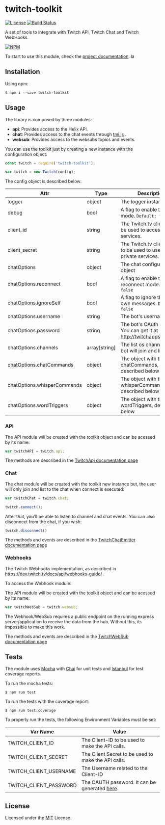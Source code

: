 # twitch-toolkit
[![License](http://img.shields.io/:license-mit-blue.svg?style=flat)](http://doge.mit-license.org)
[![Build Status](https://travis-ci.org/chriteixeira/twitch-toolkit.svg?branch=master)](https://travis-ci.org/chriteixeira/twitch-toolkit)

A set of tools to integrate with Twitch API, Twitch Chat and Twitch WebHooks. 

[![NPM](https://nodei.co/npm/twitch-toolkit.png?downloads=true&downloadRank=true)](https://nodei.co/npm/twitch-toolkit/)

To start to use this module, check the [project documentation](https://chriteixeira.github.io/twitch-toolkit/latest/). 
la
## Installation

Using npm:
```shell
$ npm i --save twitch-toolkit
```

## Usage

The library is composed by three modules:
* **api**: Provides access to the Helix API.
* **chat**: Provides access to the chat events through [tmi.js](https://github.com/tmijs) .
* **websub**: Provides access to the websubs topics and events.

You can use the toolkit just by creating a new instance with the configuration object:

```javascript
const twitch = require('twitch-toolkit');

var twitch = new Twitch(config);
```

The config object is described below:

| Attr          | Type                |  Description    |
| ------------- | ------------------- | --------------- |
| logger        | object            | The logger instance.    |
| debug         | bool             | A flag to enable the debug mode. `Default: false`    |
| client_id     | string              | The Twitch.tv client ID to be used to access the services.    |
| client_secret | string              | The Twitch.tv client secret to be used to use the private services.    |
| chatOptions   | object              | The chat configuration object    |
| chatOptions.reconnect | bool |  A flag to enable the auto-reconnect mode. `Default: false`    |
| chatOptions.ignoreSelf | bool | A flag to ignore the bots own messages. `Default: false`    |
| chatOptions.username | string | The bot's username.    |
| chatOptions.password | string | The bot's OAuth Token. You can get it at http://twitchapps.com/tmi/   |
| chatOptions.channels | array[string]       | The list os channels the bot will join and listen. |
| chatOptions.chatCommands | object | The object with the chatCommands, described below   |
| chatOptions.whisperCommands | object | The object with the whisperCommands, described below   |
| chatOptions.wordTriggers | object | The object with the wordTriggers, described below   |

### API

The API module will be created with the toolkit object and can be acessed by its name:
```javascript
var twitchAPI = twitch.api;
```
The methods are described in the [TwitchApi documentation page](https://chriteixeira.github.io/twitch-toolkit/latest/TwitchApi.html)

### Chat

The chat module will be created with the toolkit new instance but, the user will only join and list to the chat when connect is executed: 

```javascript
var twitchChat = twitch.chat;

twitch.connect();
```

After that, you'll be able to listen to channel and chat events. You can also disconnect from the chat, if you wish:
```javascript
twitch.disconnect()
```

The methods and events are described in the [TwitchChatEmitter documentation page](https://chriteixeira.github.io/twitch-toolkit/latest/TwitchChatEmitter.html)


### Webhooks

The Twitch Webhooks implementation, as described in https://dev.twitch.tv/docs/api/webhooks-guide/ .

To access the Webhook module:

The API module will be created with the toolkit object and can be acessed by its name:
```javascript
var twitchWebSub = twitch.websub;
```

The Webhook/WebSub requires a public endpoint on the running express server/application to receive the data from the hub. Without this, its impossible to make this work.

The methods and events are described in the [TwitchWebSub documentation page](https://chriteixeira.github.io/twitch-toolkit/latest/TwitchWebSub.html)

## Tests

The module uses [Mocha](https://mochajs.org/) with [Chai](http://www.chaijs.com/) for unit tests and [Istanbul](https://istanbul.js.org/) for test coverage reports.

To run the mocha tests:

```shell
$ npm run test
```

To run the tests with the coverage report:

```shell
$ npm run test:coverage
```

To properly run the tests, the following Environment Variables must be set:

| Var Name      |  Value          |
| ------------- |---------------- |
| TWITCH_CLIENT_ID | The Client-ID to be used to make the API calls. |
| TWITCH_CLIENT_SECRET | The Client Secret to be used to make the API calls. |
| TWITCH_CLIENT_USERNAME | The Username related to the Client-ID |
| TWITCH_CLIENT_PASSWORD | The OAUTH password. It can be generated [here](https://twitchapps.com/tmi/). |

## License

Licensed under the [MIT](https://github.com/chriteixeira/twitch-toolkit/blob/master/LICENSE) License.

